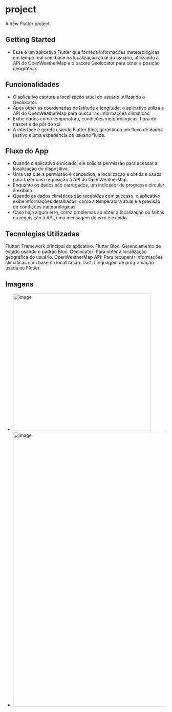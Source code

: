 # project

A new Flutter project.

## Getting Started

- Esse é um aplicativo Flutter que fornece informações meteorológicas em tempo real com base na localização atual do usuário, utilizando a API do OpenWeatherMap e o pacote Geolocator para obter a posição geográfica.

## Funcionalidades
- O aplicativo captura a localização atual do usuário utilizando o Geolocator.
- Após obter as coordenadas de latitude e longitude, o aplicativo utiliza a API do OpenWeatherMap para buscar as informações climáticas.
- Exibe dados como temperatura, condições meteorológicas, hora do nascer e do pôr do sol.
- A interface é gerida usando Flutter Bloc, garantindo um fluxo de dados reativo e uma experiência de usuário fluida.

## Fluxo do App
- Quando o aplicativo é iniciado, ele solicita permissão para acessar a localização do dispositivo.
- Uma vez que a permissão é concedida, a localização é obtida e usada para fazer uma requisição à API do OpenWeatherMap.
- Enquanto os dados são carregados, um indicador de progresso circular é exibido.
- Quando os dados climáticos são recebidos com sucesso, o aplicativo exibe informações detalhadas, como a temperatura atual e a previsão de condições meteorológicas.
- Caso haja algum erro, como problemas ao obter a localização ou falhas na requisição à API, uma mensagem de erro é exibida.

## Tecnologias Utilizadas
Flutter: Framework principal do aplicativo.
Flutter Bloc: Gerenciamento de estado usando o padrão Bloc.
Geolocator: Para obter a localização geográfica do usuário.
OpenWeatherMap API: Para recuperar informações climáticas com base na localização.
Dart: Linguagem de programação usada no Flutter.

## Imagens
- <img width="429" alt="image" src="https://github.com/user-attachments/assets/0d5c0691-d111-4f78-ade9-6495fb68fd64">
- <img width="858" alt="image" src="https://github.com/user-attachments/assets/bb9ca37e-5c3a-4caa-b032-07f7c4ffda06">

